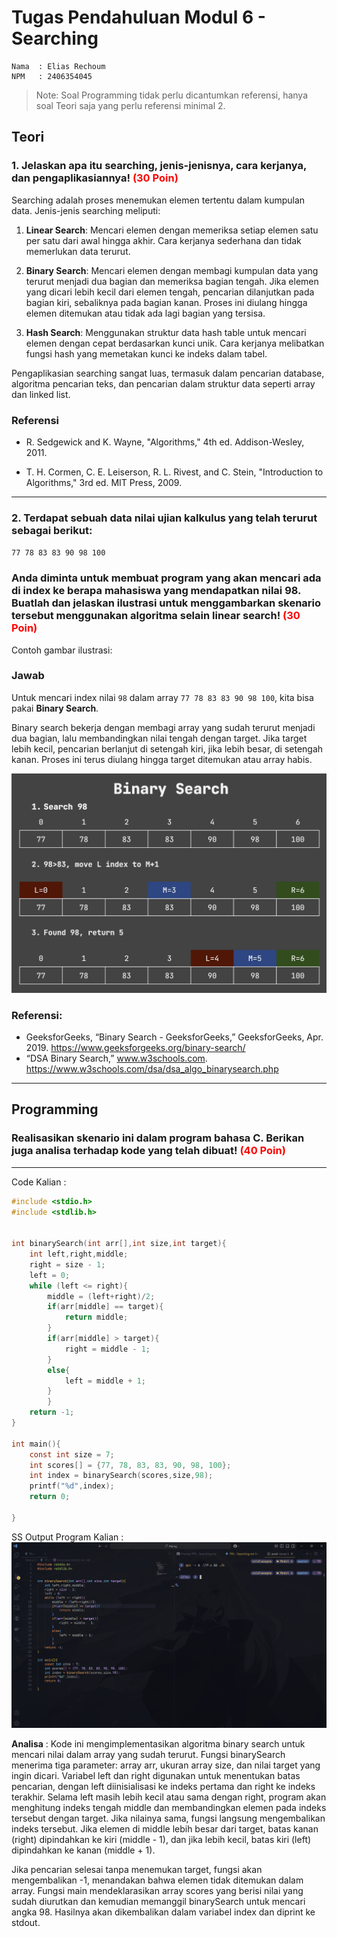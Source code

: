 # Tugas Pendahuluan Modul 6 - Searching

```
Nama  : Elias Rechoum
NPM   : 2406354045
```

> Note: Soal Programming tidak perlu dicantumkan referensi, hanya soal Teori saja yang perlu referensi minimal 2.

## Teori
### 1. Jelaskan apa itu searching, jenis-jenisnya, cara kerjanya, dan pengaplikasiannya! <span style="color:red;">(30 Poin)</span>

Searching adalah proses menemukan elemen tertentu dalam kumpulan data. Jenis-jenis searching meliputi:

1. **Linear Search**: Mencari elemen dengan memeriksa setiap elemen satu per satu dari awal hingga akhir. Cara kerjanya sederhana dan tidak memerlukan data terurut.

2. **Binary Search**: Mencari elemen dengan membagi kumpulan data yang terurut menjadi dua bagian dan memeriksa bagian tengah. Jika elemen yang dicari lebih kecil dari elemen tengah, pencarian dilanjutkan pada bagian kiri, sebaliknya pada bagian kanan. Proses ini diulang hingga elemen ditemukan atau tidak ada lagi bagian yang tersisa.

3. **Hash Search**: Menggunakan struktur data hash table untuk mencari elemen dengan cepat berdasarkan kunci unik. Cara kerjanya melibatkan fungsi hash yang memetakan kunci ke indeks dalam tabel.

Pengaplikasian searching sangat luas, termasuk dalam pencarian database, algoritma pencarian teks, dan pencarian dalam struktur data seperti array dan linked list.

### Referensi

- R. Sedgewick and K. Wayne, "Algorithms," 4th ed. Addison-Wesley, 2011.

- T. H. Cormen, C. E. Leiserson, R. L. Rivest, and C. Stein, "Introduction to Algorithms," 3rd ed. MIT Press, 2009.

---

### 2. Terdapat sebuah data nilai ujian kalkulus yang telah terurut sebagai berikut:
`77 78 83 83 90 98 100`

### Anda diminta untuk membuat program yang akan mencari ada di index ke berapa mahasiswa yang mendapatkan nilai 98. Buatlah dan jelaskan ilustrasi untuk menggambarkan skenario tersebut menggunakan algoritma selain linear search! <span style="color:red;">(30 Poin)</span>

Contoh gambar ilustrasi: 

### Jawab

Untuk mencari index nilai `98` dalam array `77 78 83 83 90 98 100`, kita bisa pakai **Binary Search**. 

Binary search bekerja dengan membagi array yang sudah terurut menjadi dua bagian, lalu membandingkan nilai tengah dengan target.
Jika target lebih kecil, pencarian berlanjut di setengah kiri, jika lebih besar, di setengah kanan. Proses ini terus diulang hingga target ditemukan atau array habis.

![alt text](https://raw.githubusercontent.com/c0ldlasagna/Alprog/refs/heads/master/Modul%206/image.png)

### Referensi:

- GeeksforGeeks, “Binary Search - GeeksforGeeks,” GeeksforGeeks, Apr. 2019. https://www.geeksforgeeks.org/binary-search/
- “DSA Binary Search,” www.w3schools.com. https://www.w3schools.com/dsa/dsa_algo_binarysearch.php

---


## Programming

### Realisasikan skenario ini dalam program bahasa C. Berikan juga analisa terhadap kode yang telah dibuat! <span style="color:red;">(40 Poin)</span>

---

Code Kalian :

```c
#include <stdio.h>
#include <stdlib.h>


int binarySearch(int arr[],int size,int target){
    int left,right,middle;
    right = size - 1;
    left = 0;
    while (left <= right){
        middle = (left+right)/2;
        if(arr[middle] == target){
            return middle;
        }
        if(arr[middle] > target){
            right = middle - 1;
        }
        else{
            left = middle + 1;
        }
        }
    return -1;
}

int main(){
    const int size = 7;
    int scores[] = {77, 78, 83, 83, 90, 98, 100};
    int index = binarySearch(scores,size,98);
    printf("%d",index);
    return 0;

}
```

SS Output Program Kalian : 
![alt text](https://raw.githubusercontent.com/c0ldlasagna/Alprog/refs/heads/master/Modul%206/image-1.png)

**Analisa** : 
Kode ini mengimplementasikan algoritma binary search untuk mencari nilai dalam array yang sudah terurut. Fungsi binarySearch menerima tiga parameter: array arr, ukuran array size, dan nilai target yang ingin dicari. Variabel left dan right digunakan untuk menentukan batas pencarian, dengan left diinisialisasi ke indeks pertama dan right ke indeks terakhir. Selama left masih lebih kecil atau sama dengan right, program akan menghitung indeks tengah middle dan membandingkan elemen pada indeks tersebut dengan target. Jika nilainya sama, fungsi langsung mengembalikan indeks tersebut. Jika elemen di middle lebih besar dari target, batas kanan (right) dipindahkan ke kiri (middle - 1), dan jika lebih kecil, batas kiri (left) dipindahkan ke kanan (middle + 1).

Jika pencarian selesai tanpa menemukan target, fungsi akan mengembalikan -1, menandakan bahwa elemen tidak ditemukan dalam array. Fungsi main mendeklarasikan array scores yang berisi nilai yang sudah diurutkan dan kemudian memanggil binarySearch untuk mencari angka 98. Hasilnya akan dikembalikan dalam variabel index dan diprint ke stdout.
